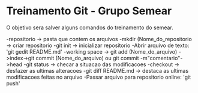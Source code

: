 # Treinamento Git - Grupo Semear

O objetivo sera salver alguns comandos do treinamento do semear.

-repositorio -> pasta que contem os arquivos 
-mkdir (Nome_do_repositorio -> criar repositorio
-git init -> inicializar repositorio
-Abrir arquivo de texto:
'git gedit README.md'
-working space -> git add (Nome_do_arquivo) ->index->git commit (Nome_do_arquivo) ou git commit -m"comentario"->head
-git status -> checar a situacao das modificacoes
-checkout -> desfazer as ultimas alteracoes
-git diff README.md -> destaca as ultimas modificacoes feitas no arquivo
-Passar arquivo para repositorio online:
'git push' 
